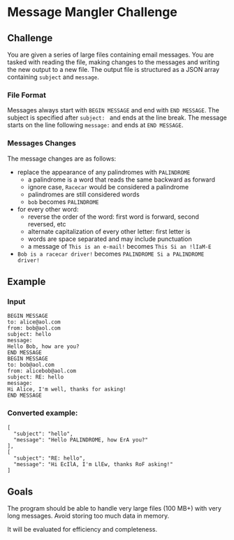 # Message Mangler Challenge

## Challenge

You are given a series of large files containing email messages.
You are tasked with reading the file, making changes to the messages and writing the new output to a new file.
The output file is structured as a JSON array containing `subject` and `message`.

### File Format

Messages always start with `BEGIN MESSAGE` and end with `END MESSAGE`.
The subject is specified after `subject: ` and ends at the line break.
The message starts on the line following `message:` and ends at `END MESSAGE`.

### Messages Changes

The message changes are as follows:
  - replace the appearance of any palindromes with `PALINDROME`
    - a palindrome is a word that reads the same backward as forward
    - ignore case, `Racecar` would be considered a palindrome
    - palindromes are still considered words
    - `bob` becomes `PALINDROME`
  - for every other word:
    - reverse the order of the word: first word is forward, second reversed, etc
    - alternate capitalization of every other letter: first letter is 
    - words are space separated and may include punctuation
    - a message of `This is an e-mail!` becomes `This Si an !lIaM-E`
  - `Bob is a racecar driver!` becomes `PALINDROME Si a PALINDROME driver!`

## Example

### Input

```
BEGIN MESSAGE
to: alice@aol.com
from: bob@aol.com
subject: hello
message:
Hello Bob, how are you?
END MESSAGE
BEGIN MESSAGE
to: bob@aol.com
from: alicebob@aol.com
subject: RE: hello
message:
Hi Alice, I'm well, thanks for asking!
END MESSAGE
```

### Converted example:

```
[
  "subject": "hello",
  "message": "Hello PALINDROME, how ErA you?"
],
[
  "subject": "RE: hello",
  "message": "Hi EcIlA, I'm LlEw, thanks RoF asking!"
]
```

## Goals

The program should be able to handle very large files (100 MB+) with very long messages. Avoid storing too much data in memory.

It will be evaluated for efficiency and completeness.
